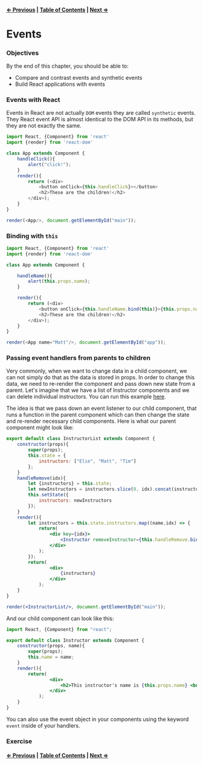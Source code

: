 #### [⇐ Previous](./05-props_state.md) | [Table of Contents](./../readme.md) | [Next ⇒](./07-refs_forms.md)

# Events

### Objectives

By the end of this chapter, you should be able to:

- Compare and contrast events and synthetic events
- Build React applications with events

### Events with React

Events in React are not actually `DOM` events they are called `synthetic` events. They React event API is almost identical to the DOM API in its methods, but they are not exactly the same.

```js
import React, {Component} from 'react'
import {render} from 'react-dom'

class App extends Component {
    handleClick(){
        alert("click!");
    }
    render(){
        return (<div>
            <button onClick={this.handleClick}></button>
            <h2>These are the children!</h2>
        </div>);
    }
}

render(<App/>, document.getElementById("main"));
```

### Binding with `this`

```js
import React, {Component} from 'react'
import {render} from 'react-dom'

class App extends Component {

    handleName(){
        alert(this.props.name);
    }

    render(){
        return (<div>
            <button onClick={this.handleName.bind(this)}>{this.props.name}</button>
            <h2>These are the children!</h2>
        </div>);
    }
}

render(<App name="Matt"/>, document.getElementById("app"));
```

### Passing event handlers from parents to children

Very commonly, when we want to change data in a child component, we can not simply do that as the data is stored in props. In order to change this data, we need to re-render the component and pass down new state from a parent. Let's imagine that we have a list of Instructor components and we can delete individual instructors. You can run this example [here](./examples/events).

The idea is that we pass down an event listener to our child component, that runs a function in the parent component which can then change the state and re-render necessary child components. Here is what our parent component might look like:

```jsx
export default class InstructorList extends Component {
    constructor(props){
        super(props);
        this.state = {
            instructors: ["Elie", "Matt", "Tim"]
        };
    }
    handleRemove(idx){
        let {instructors} = this.state;
        let newInstructors = instructors.slice(0, idx).concat(instructors.slice(idx+1));
        this.setState({
            instructors: newInstructors
        });
    }
    render(){
        let instructors = this.state.instructors.map((name,idx) => {
            return(
                <div key={idx}>
                    <Instructor removeInstructor={this.handleRemove.bind(this,idx)} name={name}></Instructor>
                </div>
            );
        });
        return(
                <div>
                    {instructors}
                </div>
            );
    }
}

render(<InstructorList/>, document.getElementById("main"));
```

And our child component can look like this:

```jsx
import React, {Component} from "react";

export default class Instructor extends Component {
    constructor(props, name){
        super(props);
        this.name = name;
    }
    render(){
        return(
                <div>
                    <h2>This instructor's name is {this.props.name} <button onClick={this.props.removeInstructor}>X</button></h2>
                </div>
            );
    }
}
```

You can also use the event object in your components using the keyword `event` inside of your handlers.  

### Exercise

#### [⇐ Previous](./05-props_state.md) | [Table of Contents](./../readme.md) | [Next ⇒](./07-refs_forms.md)
